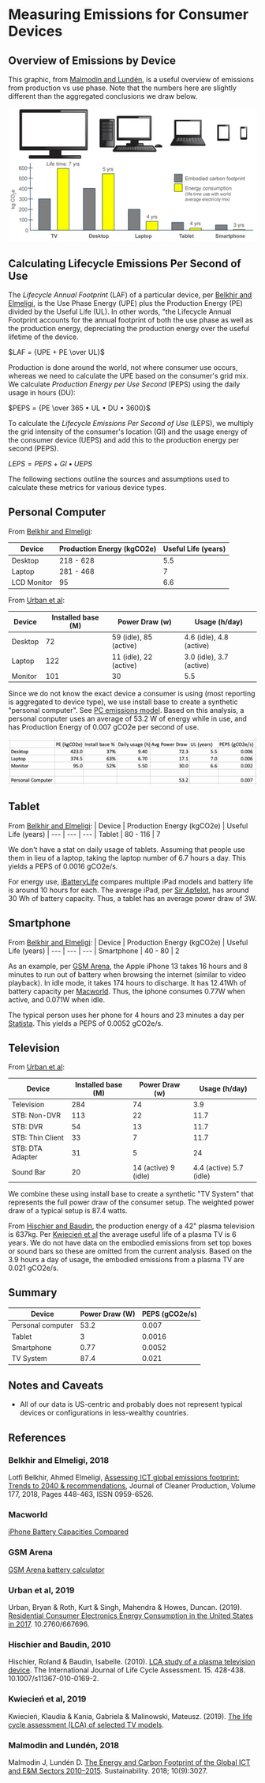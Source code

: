 # Measuring Emissions for Consumer Devices

## Overview of Emissions by Device

This graphic, from [Malmodin and Lundén](#malmodin-and-lundén-2018), is a useful overview of emissions from production vs use phase. Note that the numbers here are slightly different than the aggregated conclusions we draw below.

![Footprint by device](./footprint-by-device.webp)

## Calculating Lifecycle Emissions Per Second of Use

The *Lifecycle Annual Footprint* (LAF) of a particular device, per [Belkhir and Elmeligi](#belkhir-and-elmeligi-2018), is the Use Phase Energy (UPE) plus the Production Energy (PE) divided by the Useful Life (UL). In other words, "the Lifecycle Annual Footprint accounts for the annual footprint of both the use phase as well as the production energy, depreciating the production energy over the useful lifetime of the device.

$LAF = {UPE + PE \over UL}$

Production is done around the world, not where consumer use occurs, whereas we need to calculate the UPE based on the consumer's grid mix. We calculate *Production Energy per Use Second* (PEPS) using the daily usage in hours (DU):

$PEPS = {PE \over 365 • UL • DU • 3600}$

To calculate the *Lifecycle Emissions Per Second of Use* (LEPS), we multiply the grid intensity of the consumer's location (GI) and the usage energy of the consumer device (UEPS) and add this to the production energy per second (PEPS).

$LEPS = {PEPS + GI • UEPS}$

The following sections outline the sources and assumptions used to calculate these metrics for various device types.

## Personal Computer

From [Belkhir and Elmeligi](#belkhir-and-elmeligi-2018):

| Device | Production Energy (kgCO2e) | Useful Life (years)
| --- | --- | ---
| Desktop | 218 - 628 | 5.5
| Laptop | 281 - 468 | 7
| LCD Monitor | 95 | 6.6

From [Urban et al](#urban-et-al-2019):

| Device | Installed base (M) | Power Draw (w) | Usage (h/day)
| --- | --- | --- | ---
| Desktop | 72 | 59 (idle), 85 (active) | 4.6 (idle), 4.8 (active)
| Laptop | 122 | 11 (idle), 22 (active) | 3.0 (idle), 3.7 (active)
| Monitor | 101 | 30 | 5.5

Since we do not know the exact device a consumer is using (most reporting is aggregated to device type), we use install base to create a synthetic "personal computer". See [PC emissions model](./pc_emissions_model.xlsx). Based on this analysis, a personal conputer uses an average of 53.2 W of energy while in use, and has Production Energy of 0.007 gCO2e per second of use.

![Visual representation of the PC emissions model](pc_emissions_model.png)

## Tablet

From [Belkhir and Elmeligi](#belkhir-and-elmeligi-2018):
| Device | Production Energy (kgCO2e) | Useful Life (years)
| --- | --- | ---
| Tablet | 80 - 116 | 7


We don't have a stat on daily usage of tablets. Assuming that people use them in lieu of a laptop, taking the laptop number of 6.7 hours a day. This yields a PEPS of 0.0016 gCO2e/s.

For energy use, [iBatteryLife](https://ibatterylife.com/ipad-battery-life-test/) compares multiple iPad models and battery life is around 10 hours for each. The average iPad, per [Sir Apfelot](https://sir-apfelot.de/en/battery-capacity-ipad-mah-19060/), has around 30 Wh of battery capacity. Thus, a tablet has an average power draw of 3W.


## Smartphone

From [Belkhir and Elmeligi](#belkhir-and-elmeligi-2018):
| Device | Production Energy (kgCO2e) | Useful Life (years)
| --- | --- | ---
| Smartphone | 40 - 80 | 2

As an example, per [GSM Arena](#gsmarena), the Apple iPhone 13 takes 16 hours and 8 minutes to run out of battery when browsing the internet (similar to video playback). In idle mode, it takes 174 hours to discharge. It has 12.41Wh of battery capacity per [Macworld](#macworld). Thus, the iphone consumes 0.77W when active, and 0.071W when idle.

The typical person uses her phone for 4 hours and 23 minutes a day per [Statista](https://www.statista.com/statistics/1045353/mobile-device-daily-usage-time-in-the-us/). This yields a PEPS of 0.0052 gCO2e/s.

## Television

From [Urban et al](#urban-bryan-and-roth-2019):

| Device | Installed base (M) | Power Draw (w) | Usage (h/day)
| --- | --- | --- | ---
| Television | 284 | 74 | 3.9
| STB: Non-DVR | 113 | 22 | 11.7
| STB: DVR | 54 | 13 | 11.7
| STB: Thin Client | 33 | 7 | 11.7
| STB: DTA Adapter | 31 | 5 | 24
| Sound Bar | 20 | 14 (active) 9 (idle) | 4.4 (active) 5.7 (idle)

We combine these using install base to create a synthetic "TV System" that represents the full power draw of the consumer setup. The weighted power draw of a typical setup is 87.4 watts.

From [Hischier and Baudin](#hischier-and-baudin-2010), the production energy of a 42" plasma television is 637kg. Per [Kwiecień et al](#kwiecień-et-al-2019) the average useful life of a plasma TV is 6 years. We do not have data on the embodied emissions from set top boxes or sound bars so these are omitted from the current analysis. Based on the 3.9 hours a day of usage, the embodied emissions from a plasma TV are 0.021 gCO2e/s.

## Summary

| Device | Power Draw (W) | PEPS (gCO2e/s)
| --- | --- | ---
| Personal computer | 53.2 | 0.007
| Tablet | 3 | 0.0016
| Smartphone | 0.77 | 0.0052
| TV System | 87.4 | 0.021

## Notes and Caveats

- All of our data is US-centric and probably does not represent typical devices or configurations in less-wealthy countries.

## References

### Belkhir and Elmeligi, 2018

Lotfi Belkhir, Ahmed Elmeligi,
[Assessing ICT global emissions footprint: Trends to 2040 & recommendations](https://doi.org/10.1016/j.jclepro.2017.12.239),
Journal of Cleaner Production, Volume 177, 2018, Pages 448-463, ISSN 0959-6526.

### Macworld

[iPhone Battery Capacities Compared](https://www.macworld.com/article/678413/iphone-battery-capacities-compared-all-iphones-battery-life-in-mah-and-wh.html)

### GSM Arena

[GSM Arena battery calculator](https://www.gsmarena.com/battery-test.php3)

### Urban et al, 2019

Urban, Bryan & Roth, Kurt & Singh, Mahendra & Howes, Duncan. (2019). [Residential Consumer Electronics Energy Consumption in the United States in 2017](https://www.researchgate.net/publication/335911295_Residential_Consumer_Electronics_Energy_Consumption_in_the_United_States_in_2017). 10.2760/667696.

### Hischier and Baudin, 2010

Hischier, Roland & Baudin, Isabelle. (2010). [LCA study of a plasma television device](https://www.researchgate.net/publication/226516835_LCA_study_of_a_plasma_television_device). The International Journal of Life Cycle Assessment. 15. 428-438. 10.1007/s11367-010-0169-2. 

### Kwiecień et al, 2019

Kwiecień, Klaudia & Kania, Gabriela & Malinowski, Mateusz. (2019). [The life cycle assessment (LCA) of selected TV models](https://www.researchgate.net/publication/341785058_The_life_cycle_assessment_LCA_of_selected_TV_models).

### Malmodin and Lundén, 2018

Malmodin J, Lundén D. [The Energy and Carbon Footprint of the Global ICT and E&M Sectors 2010–2015](https://doi.org/10.3390/su10093027). Sustainability. 2018; 10(9):3027.